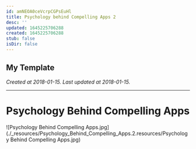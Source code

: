 ```yaml
---
id: amNEOA0ceVcrpCGPsEuHl
title: Psychology behind Compelling Apps 2
desc: ''
updated: 1645225706288
created: 1645225706288
stub: false
isDir: false
---
```

My Template
---

_Created at 2018-01-15._
_Last updated at 2018-01-15._




---

# Psychology Behind Compelling Apps


![Psychology Behind Compelling Apps.jpg](./_resources/Psychology_Behind_Compelling_Apps.2.resources/Psychology Behind Compelling Apps.jpg)

